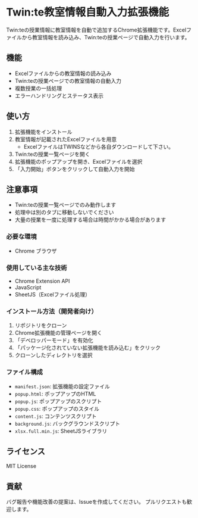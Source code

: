 # Twin:te教室情報自動入力拡張機能

Twin:teの授業情報に教室情報を自動で追加するChrome拡張機能です。Excelファイルから教室情報を読み込み、Twin:teの授業ページで自動入力を行います。

## 機能

- Excelファイルからの教室情報の読み込み
- Twin:teの授業ページでの教室情報の自動入力
- 複数授業の一括処理
- エラーハンドリングとステータス表示

## 使い方

1. 拡張機能をインストール
2. 教室情報が記載されたExcelファイルを用意
   - ExcelファイルはTWINSなどから各自ダウンロードして下さい。
3. Twin:teの授業一覧ページを開く
4. 拡張機能のポップアップを開き、Excelファイルを選択
5. 「入力開始」ボタンをクリックして自動入力を開始

## 注意事項

- Twin:teの授業一覧ページでのみ動作します
- 処理中は別のタブに移動しないでください
- 大量の授業を一度に処理する場合は時間がかかる場合があります

### 必要な環境

- Chrome ブラウザ

### 使用している主な技術

- Chrome Extension API
- JavaScript
- SheetJS（Excelファイル処理）

### インストール方法（開発者向け）

1. リポジトリをクローン
2. Chrome拡張機能の管理ページを開く
3. 「デベロッパーモード」を有効化
4. 「パッケージ化されていない拡張機能を読み込む」をクリック
5. クローンしたディレクトリを選択

### ファイル構成

- `manifest.json`: 拡張機能の設定ファイル
- `popup.html`: ポップアップのHTML
- `popup.js`: ポップアップのスクリプト
- `popup.css`: ポップアップのスタイル
- `content.js`: コンテンツスクリプト
- `background.js`: バックグラウンドスクリプト
- `xlsx.full.min.js`: SheetJSライブラリ

## ライセンス

MIT License

## 貢献

バグ報告や機能改善の提案は、Issueを作成してください。
プルリクエストも歓迎します。
